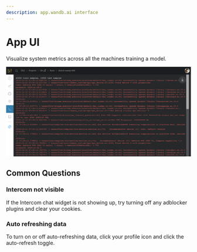 ```yaml
---
description: app.wandb.ai interface
---
```


# App UI

Visualize system metrics across all the machines training a model.

![](../.gitbook/assets/image%20%2864%29.png)

## Common Questions

### **Intercom not visible**

If the Intercom chat widget is not showing up, try turning off any adblocker plugins and clear your cookies. 

### Auto refreshing data

To turn on or off auto-refreshing data, click your profile icon and click the auto-refresh toggle.

